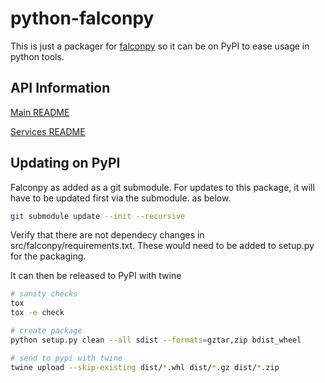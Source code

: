 # python-falconpy

This is just a packager for [falconpy](https://github.com/CrowdStrike/falconpy) so it can be on PyPI to ease usage in python tools.

## API Information
[Main README](https://github.com/CrowdStrike/falconpy/blob/main/README.md)

[Services README](https://github.com/CrowdStrike/falconpy/blob/main/services/README.MD)

## Updating on PyPI
Falconpy as added as a git submodule. For updates to this package, it will have to be updated first via the submodule. as below.

```bash
git submodule update --init --recursive
```

Verify that there are not dependecy changes in src/falconpy/requirements.txt. These would need to be added to setup.py for the packaging.

It can then be released to PyPI with twine
```bash
# sanity checks
tox
tox -e check

# create package
python setup.py clean --all sdist --formats=gztar,zip bdist_wheel

# send to pypi with twine
twine upload --skip-existing dist/*.whl dist/*.gz dist/*.zip
```

